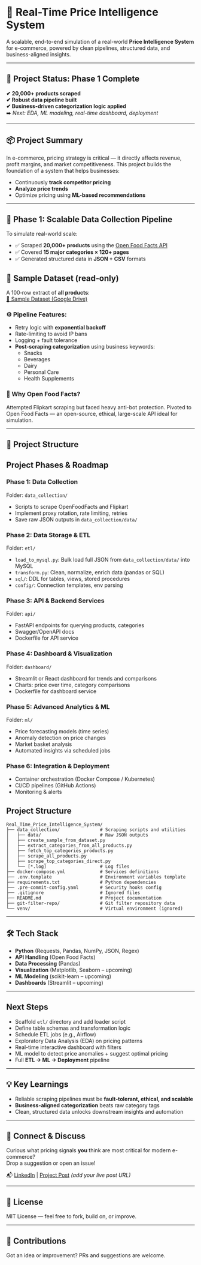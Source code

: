 # 🛒 Real-Time Price Intelligence System

A scalable, end-to-end simulation of a real-world **Price Intelligence System** for e-commerce, powered by clean pipelines, structured data, and business-aligned insights.

---

## 🚧 Project Status: Phase 1 Complete

**✔ 20,000+ products scraped**  
**✔ Robust data pipeline built**  
**✔ Business-driven categorization logic applied**  
➡️ *Next: EDA, ML modeling, real-time dashboard, deployment*

---

## 📦 Project Summary

In e-commerce, pricing strategy is critical — it directly affects revenue, profit margins, and market competitiveness. This project builds the foundation of a system that helps businesses:

- Continuously **track competitor pricing**
- **Analyze price trends**
- Optimize pricing using **ML-based recommendations**

---

## 🔁 Phase 1: Scalable Data Collection Pipeline

To simulate real-world scale:

- ✅ Scraped **20,000+ products** using the [Open Food Facts API](https://world.openfoodfacts.org/data)
- ✅ Covered **15 major categories × 120+ pages**
- ✅ Generated structured data in **JSON + CSV** formats

## 📂 Sample Dataset (read‑only)
A 100‑row extract of **all products**:  
[🔗 Sample Dataset (Google Drive)](https://drive.google.com/file/d/1iQcHfFZsVPW61lQQ-yvBLsWvpf-EbDpZ/view?usp=sharing)


### ⚙️ Pipeline Features:

- Retry logic with **exponential backoff**
- Rate-limiting to avoid IP bans
- Logging + fault tolerance
- **Post-scraping categorization** using business keywords:
  - Snacks
  - Beverages
  - Dairy
  - Personal Care
  - Health Supplements

### 🧠 Why Open Food Facts?

Attempted Flipkart scraping but faced heavy anti-bot protection. Pivoted to Open Food Facts — an open-source, ethical, large-scale API ideal for simulation.

---

## 📁 Project Structure

## Project Phases & Roadmap

### Phase 1: Data Collection
Folder: `data_collection/`
- Scripts to scrape OpenFoodFacts and Flipkart
- Implement proxy rotation, rate limiting, retries
- Save raw JSON outputs in `data_collection/data/`

### Phase 2: Data Storage & ETL
Folder: `etl/`
- `load_to_mysql.py`: Bulk load full JSON from `data_collection/data/` into MySQL
- `transform.py`: Clean, normalize, enrich data (pandas or SQL)
- `sql/`: DDL for tables, views, stored procedures
- `config/`: Connection templates, env parsing

### Phase 3: API & Backend Services
Folder: `api/`
- FastAPI endpoints for querying products, categories
- Swagger/OpenAPI docs
- Dockerfile for API service

### Phase 4: Dashboard & Visualization
Folder: `dashboard/`
- Streamlit or React dashboard for trends and comparisons
- Charts: price over time, category comparisons
- Dockerfile for dashboard service

### Phase 5: Advanced Analytics & ML
Folder: `ml/`
- Price forecasting models (time series)
- Anomaly detection on price changes
- Market basket analysis
- Automated insights via scheduled jobs

### Phase 6: Integration & Deployment
- Container orchestration (Docker Compose / Kubernetes)
- CI/CD pipelines (GitHub Actions)
- Monitoring & alerts

## Project Structure
```plaintext
Real_Time_Price_Intelligence_System/
├── data_collection/               # Scraping scripts and utilities
│   ├── data/                      # Raw JSON outputs
│   ├── create_sample_from_dataset.py
│   ├── extract_categories_from_all_products.py
│   ├── fetch_top_categories_products.py
│   ├── scrape_all_products.py
│   ├── scrape_top_categories_direct.py
│   └── [*.log]                    # Log files
├── docker-compose.yml             # Services definitions
├── .env.template                  # Environment variables template
├── requirements.txt               # Python dependencies
├── .pre-commit-config.yaml        # Security hooks config
├── .gitignore                     # Ignored files
├── README.md                      # Project documentation
├── git-filter-repo/               # Git filter repository data
└── venv/                          # Virtual environment (ignored)
```


---

## 🛠️ Tech Stack

- **Python** (Requests, Pandas, NumPy, JSON, Regex)
- **API Handling** (Open Food Facts)
- **Data Processing** (Pandas)
- **Visualization** (Matplotlib, Seaborn – upcoming)
- **ML Modeling** (scikit-learn – upcoming)
- **Dashboards** (Streamlit – upcoming)

---

## Next Steps
- Scaffold `etl/` directory and add loader script
- Define table schemas and transformation logic
- Schedule ETL jobs (e.g., Airflow)
- Exploratory Data Analysis (EDA) on pricing patterns
- Real-time interactive dashboard with filters
- ML model to detect price anomalies + suggest optimal pricing
- Full **ETL → ML → Deployment** pipeline

---

## 💡 Key Learnings

- Reliable scraping pipelines must be **fault-tolerant, ethical, and scalable**
- **Business-aligned categorization** beats raw category tags
- Clean, structured data unlocks downstream insights and automation

---

## 🤝 Connect & Discuss

Curious what pricing signals **you** think are most critical for modern e-commerce?  
Drop a suggestion or open an issue!

📬 [LinkedIn](https://www.linkedin.com/in/shanusaraswat) | [Project Post](#) *(add your live post URL)*

---

## 📄 License

MIT License — feel free to fork, build on, or improve.

---

## 🙌 Contributions

Got an idea or improvement? PRs and suggestions are welcome.

